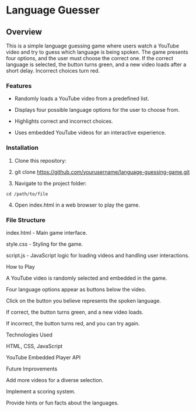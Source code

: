 # Language Guesser

## Overview

This is a simple language guessing game where users watch a YouTube video and try to guess which language is being spoken. The game presents four options, and the user must choose the correct one. If the correct language is selected, the button turns green, and a new video loads after a short delay. Incorrect choices turn red.

### Features

- Randomly loads a YouTube video from a predefined list.

- Displays four possible language options for the user to choose from.

- Highlights correct and incorrect choices.

- Uses embedded YouTube videos for an interactive experience.

### Installation

1. Clone this repository:

2. git clone https://github.com/yourusername/language-guessing-game.git

3. Navigate to the project folder:
```
cd /path/to/file
```
4. Open index.html in a web browser to play the game.

### File Structure

index.html - Main game interface.

style.css - Styling for the game.

script.js - JavaScript logic for loading videos and handling user interactions.

How to Play

A YouTube video is randomly selected and embedded in the game.

Four language options appear as buttons below the video.

Click on the button you believe represents the spoken language.

If correct, the button turns green, and a new video loads.

If incorrect, the button turns red, and you can try again.

Technologies Used

HTML, CSS, JavaScript

YouTube Embedded Player API

Future Improvements

Add more videos for a diverse selection.

Implement a scoring system.

Provide hints or fun facts about the languages.



